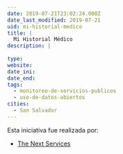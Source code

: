 ```yaml
---
date: 2019-07-21T23:02:24.000Z
date_last_modified: 2019-07-21
uid: mi-historial-medico
title: |
  Mi Historial Médico
description: |
  
type: 
website: 
date_ini: 
date_end: 
tags:
  - monitoreo-de-servicios-publicos
  - uso-de-datos-abiertos
cities: 
  - San Salvador
---
```


Esta iniciativa fue realizada por:

- [The Next Services](/organizaciones/the-next-services)
